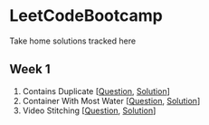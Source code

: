 # LeetCodeBootcamp
Take home solutions tracked here

## Week 1
1. Contains Duplicate [[Question](https://leetcode.com/problems/contains-duplicate/), [Solution](/Week%201/ContainsDuplicate.py)]
1. Container With Most Water [[Question](https://leetcode.com/problems/container-with-most-water/), [Solution](/Week%201/ContainerWithMostWater.py)]
1. Video Stitching [[Question](https://leetcode.com/problems/video-stitching/), [Solution](/Week%201/VideoStitching.py)]